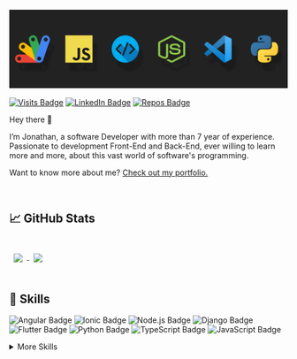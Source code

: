 [![Jonathan GitHub Banner](./assets/banner.jpg)](https://jhonifreitas.github.io/portfolio)

[![Visits Badge](https://badges.pufler.dev/visits/jhonifreitas/portfolio)](https://jhonifreitas.github.io/portfolio)
[![LinkedIn Badge](https://img.shields.io/badge/LinkedIn-Profile-informational?style=flat&logo=linkedin&logoColor=white&color=0D76A8)](https://www.linkedin.com/in/jonathan-freitas-dev/)
[![Repos Badge](https://badges.pufler.dev/repos/jhonifreitas)](https://github.com/jhonifreitas?tab=repositories)

Hey there 👋

I’m Jonathan, a software Developer with more than 7 year of experience. Passionate to development Front-End and Back-End, ever willing to learn more and more, about this vast world of software's programming.

Want to know more about me? [Check out my portfolio.](https://jhonifreitas.github.io/portfolio)

<br>

## &#x1f4c8; GitHub Stats

<br>

<a href="https://github.com/jhonifreitas">
  <img align="center" style="margin:0.5rem" src="https://github-readme-stats.vercel.app/api/top-langs/?username=jhonifreitas&hide=html,css&title_color=ffffff&text_color=c9cacc&icon_color=4AB197&bg_color=1A2B34" />
</a>

<a href="https://github.com/jhonifreitas">
  <img align="center" style="margin:0.5rem" src="https://github-readme-stats.vercel.app/api?username=jhonifreitas&show_icons=true&line_height=27&count_private=true&title_color=ffffff&text_color=c9cacc&icon_color=4AB097&bg_color=1A2B34" />
</a>

<br>
<br>

## 💼 Skills

![Angular Badge](https://img.shields.io/badge/Code-Angular-informational?style=flat&logo=angular&logoColor=white&color=21B352)
![Ionic Badge](https://img.shields.io/badge/Code-Ionic-informational?style=flat&logo=ionic&logoColor=white&color=21B352)
![Node.js Badge](https://img.shields.io/badge/Code-Node.js-informational?style=flat&logo=node.js&logoColor=white&color=21B352)
![Django Badge](https://img.shields.io/badge/Code-Django-informational?style=flat&logo=django&logoColor=white&color=21B352)
![Flutter Badge](https://img.shields.io/badge/Code-Flutter-informational?style=flat&logo=flutter&logoColor=white&color=21B352)
![Python Badge](https://img.shields.io/badge/Code-Python-informational?style=flat&logo=python&logoColor=white&color=21B352)
![TypeScript Badge](https://img.shields.io/badge/Code-TypeScript-informational?style=flat&logo=typescript&logoColor=white&color=21B352)
![JavaScript Badge](https://img.shields.io/badge/Code-JavaScript-informational?style=flat&logo=javascript&logoColor=white&color=21B352)

<details>
<summary>More Skills</summary>

<br>

![Redis Badge](https://img.shields.io/badge/Lib-Redis-informational?style=flat&logo=redis&logoColor=white&color=4B32C3)
![Express Badge](https://img.shields.io/badge/Lib-Express-informational?style=flat&logo=express&logoColor=white&color=4B32C3)
![JWT Badge](https://img.shields.io/badge/Lib-JWT-informational?style=flat&logo=jwt&logoColor=white&color=4B32C3)
![Angular Universal Badge](https://img.shields.io/badge/Lib-Angular%20Universal-informational?style=flat&logo=angular-universal&logoColor=white&color=4B32C3)
![ESLint Badge](https://img.shields.io/badge/Lib-ESLint-informational?style=flat&logo=eslint&logoColor=white&color=4B32C3)
![JQuery Badge](https://img.shields.io/badge/Lib-JQuery-informational?style=flat&logo=jquery&logoColor=white&color=4B32C3)

<br>

![Tailwind Badge](https://img.shields.io/badge/Style-Tailwind-informational?style=flat&logo=tailwind-css&logoColor=white&color=E57CD8)
![Bootstrap Badge](https://img.shields.io/badge/Style-Bootstrap-informational?style=flat&logo=bootstrap&logoColor=white&color=E57CD8)
![CSS Badge](https://img.shields.io/badge/Style-CSS-informational?style=flat&logo=css3&logoColor=white&color=E57CD8)
![Sass Badge](https://img.shields.io/badge/Style-Sass-informational?style=flat&logo=sass&logoColor=white&color=E57CD8)

<br>

![PostgreSQL Badge](https://img.shields.io/badge/DB-PostgreSQL-informational?style=flat&logo=postgresql&logoColor=white&color=4169E1)
![MySQL Badge](https://img.shields.io/badge/DB-MySQL-informational?style=flat&logo=mysql&logoColor=white&color=4169E1)
![MongoDB Badge](https://img.shields.io/badge/DB-MongoDB-informational?style=flat&logo=mongodb&logoColor=white&color=4169E1)
![Firebase Badge](https://img.shields.io/badge/DB-Firebase-informational?style=flat&logo=firebase&logoColor=white&color=4169E1)

<br>

![PyTest Badge](https://img.shields.io/badge/Test-PyTest-informational?style=flat&logo=pytest&logoColor=white&color=FBBA00)
![Jest Badge](https://img.shields.io/badge/Test-Jest-informational?style=flat&logo=jest&logoColor=white&color=FBBA00)

<br>

![Google Cloud Badge](https://img.shields.io/badge/Cloud-GCP-informational?style=flat&logo=google-cloud&logoColor=white&color=EA4335)
![AWS Badge](https://img.shields.io/badge/Cloud-AWS-informational?style=flat&logo=amazon-aws&logoColor=white&color=EA4335)

<br>

![Docker Badge](https://img.shields.io/badge/Tools-Docker-informational?style=flat&logo=docker&logoColor=white&color=4AB197)
![Nginx Badge](https://img.shields.io/badge/Tools-Nginx-informational?style=flat&logo=nginx&logoColor=white&color=4AB197)
![NPM Badge](https://img.shields.io/badge/Tools-NPM-informational?style=flat&logo=npm&logoColor=white&color=4AB197)
![Yarn Badge](https://img.shields.io/badge/Tools-Yarn-informational?style=flat&logo=yarn&logoColor=white&color=4AB197)
![Postman Badge](https://img.shields.io/badge/Tools-Postman-informational?style=flat&logo=postman&logoColor=white&color=4AB197)
![GitHub Badge](https://img.shields.io/badge/Tools-GitHub-informational?style=flat&logo=github&logoColor=white&color=4AB197)
![GitLab Badge](https://img.shields.io/badge/Tools-GitLab-informational?style=flat&logo=gitlab&logoColor=white&color=4AB197)
![Bitbucket Badge](https://img.shields.io/badge/Tools-Bitbucket-informational?style=flat&logo=bitbucket&logoColor=white&color=4AB197)
![Jira Badge](https://img.shields.io/badge/Tools-Jira-informational?style=flat&logo=jira-software&logoColor=white&color=4AB197)
![Trello Badge](https://img.shields.io/badge/Tools-Trello-informational?style=flat&logo=trello&logoColor=white&color=4AB197)
![Toggl Badge](https://img.shields.io/badge/Tools-Toggl-informational?style=flat&logo=toggl&logoColor=white&color=4AB197)

</details>
